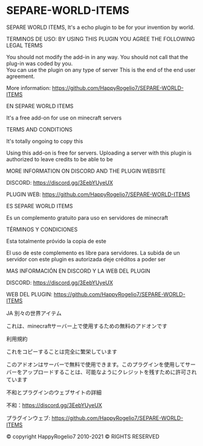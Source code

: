 # SEPARE-WORLD-ITEMS
SEPARE WORLD ITEMS,  It's a echo plugin to be for your invention by world.

TERMINOS DE USO:
BY USING THIS PLUGIN YOU AGREE THE FOLLOWING LEGAL TERMS
 
You should not modify the add-in in any way. You should not call that the plug-in was coded by you.              
You can use the plugin on any type of server
This is the end of the end user agreement.  

More information: https://github.com/HappyRogelio7/SEPARE-WORLD-ITEMS



EN
SEPARE WORLD ITEMS

It's a free add-on for use on minecraft servers 

TERMS AND CONDITIONS

It's totally ongoing to copy this 

Using this add-on is free for servers. Uploading a server with this plugin is authorized to leave credits to be able to be

MORE INFORMATION ON DISCORD AND THE PLUGIN WEBSITE

DISCORD: https://discord.gg/3EebYUyeUX

PLUGIN WEB: https://github.com/HappyRogelio7/SEPARE-WORLD-ITEMS

ES
SEPARE WORLD ITEMS

Es un complemento gratuito para uso en servidores de minecraft 

TÉRMINOS Y CONDICIONES

Esta totalmente próvido la copia de este 

El uso de este complemento es libre para servidores. La subida de un servidor con este plugin es autorizada deje créditos a poder ser

MAS INFORMACIÓN EN DISCORD Y LA WEB DEL PLUGIN

DISCORD: https://discord.gg/3EebYUyeUX

WEB DEL PLUGIN: https://github.com/HappyRogelio7/SEPARE-WORLD-ITEMS

JA
別々の世界アイテム

これは、minecraftサーバー上で使用するための無料のアドオンです

利用規約

これをコピーすることは完全に繁栄しています

このアドオンはサーバーで無料で使用できます。このプラグインを使用してサーバーをアップロードすることは、可能なようにクレジットを残すために許可されています

不和とプラグインのウェブサイトの詳細

不和：https://discord.gg/3EebYUyeUX

プラグインウェブ: https://github.com/HappyRogelio7/SEPARE-WORLD-ITEMS


© copyright HappyRogelio7 2010-2021 ©
RIGHTS RESERVED
